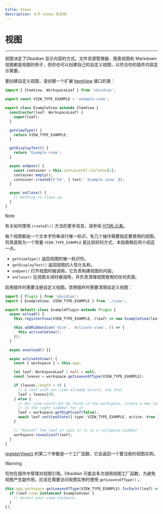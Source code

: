 ```yaml
---
title: Views
description: 关于 Views 的文档
---
```

<!--
 * @Author: Raistlind johnd0712@gmail.com
 * @Date: 2024-01-18 10:18:00
 * @LastEditors: Raistlind
 * @LastEditTime: 2024-01-18 10:18:00
 * @Description:
-->

# 视图

---

视图决定了Obsidian 显示内容的方式。文件资源管理器、图表视图和 Markdown 视图都是视图的例子，但你也可以创建自己的自定义视图，以符合你的插件内容显示需要。

要创建自定义视图，请创建一个扩展 [ItemView](https://docs.obsidian.md/Reference/TypeScript+API/ItemView) 接口的类：

```ts
import { ItemView, WorkspaceLeaf } from 'obsidian';

export const VIEW_TYPE_EXAMPLE = 'example-view';

export class ExampleView extends ItemView {
  constructor(leaf: WorkspaceLeaf) {
    super(leaf);
  }

  getViewType() {
    return VIEW_TYPE_EXAMPLE;
  }

  getDisplayText() {
    return 'Example view';
  }

  async onOpen() {
    const container = this.containerEl.children[1];
    container.empty();
    container.createEl('h4', { text: 'Example view' });
  }

  async onClose() {
    // Nothing to clean up.
  }
}
```

> [!NOTE]
>
> 有关如何使用 `createEl()` 方法的更多信息，请参阅 [HTML元素](./html-elements.md)。

每个视图都由一个文本字符串进行唯一标识，有几个操作需要指定要使用的视图。将其提取为一个常量 `VIEW_TYPE_EXAMPLE` 是比较好的方式，本指南稍后将介绍这一点。

- `getViewType()` 返回视图的唯一标识符。
- `getDisplayText()` 返回视图的人性化名称。
- `onOpen()` 打开视图时被调用，它负责构建视图的内容。
- `onClose()` 在视图关闭时被调用，并负责清理视图使用的任何资源。

启用插件时需要注册自定义视图，禁用插件时需要清理自定义视图：

```ts
import { Plugin } from 'obsidian';
import { ExampleView, VIEW_TYPE_EXAMPLE } from './view';

export default class ExamplePlugin extends Plugin {
  async onload() {
    this.registerView(VIEW_TYPE_EXAMPLE, (leaf) => new ExampleView(leaf));

    this.addRibbonIcon('dice', 'Activate view', () => {
      this.activateView();
    });
  }

  async onunload() {}

  async activateView() {
    const { workspace } = this.app;

    let leaf: WorkspaceLeaf | null = null;
    const leaves = workspace.getLeavesOfType(VIEW_TYPE_EXAMPLE);

    if (leaves.length > 0) {
      // A leaf with our view already exists, use that
      leaf = leaves[0];
    } else {
      // Our view could not be found in the workspace, create a new leaf
      // in the right sidebar for it
      leaf = workspace.getRightLeaf(false);
      await leaf.setViewState({ type: VIEW_TYPE_EXAMPLE, active: true });
    }

    // "Reveal" the leaf in case it is in a collapsed sidebar
    workspace.revealLeaf(leaf);
  }
}
```

[registerView()](https://docs.obsidian.md/Reference/TypeScript+API/Plugin/registerView) 的第二个参数是一个工厂函数，它会返回一个要注册的视图实例。

> [!warning]
>
> 切勿在插件中管理对视图引用。Obsidian 可能会多次调用视图工厂函数，为避免视图产生副作用，应该在需要访问视图实例时使用 `getLeavesOfType()` 。
>
> ```ts
> this.app.workspace.getLeavesOfType(VIEW_TYPE_EXAMPLE).forEach((leaf) => {
>   if (leaf.view instanceof ExampleView) {
>     // Access your view instance.
>   }
> });
> ```
